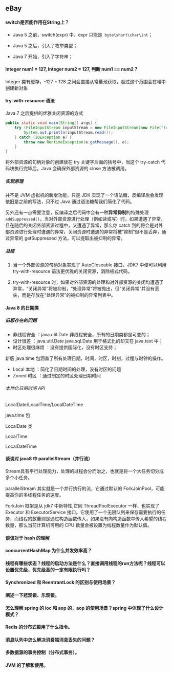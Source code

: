 ## eBay

#### switch是否能作用在String上？

* Java 5 之前，switch(expr) 中，expr 只能是` byte\short\char\int`；

* Java 5 之后，引入了枚举类型；

* Java 7 开始，引入了字符串；

#### Integer num1 = 127, Integer num2 = 127, 判断 num1 == num2？

Integer 类有缓存，-127 ~ 128 之间会直接从常量池获取，超过这个范围会在堆中创建新对象

#### try-with-resource 语法

Java 7 之后提供的优雅关闭资源的方式

```java
public static void main(String[] args) {
    try (FileInputStream inputStream = new FileInputStream(new File("test"))) {
        System.out.println(inputStream.read());
    } catch (IOException e) {
        throw new RuntimeException(e.getMessage(), e);
    }
}
```

将外部资源的句柄对象的创建放在 try 关键字后面的括号中，当这个 try-catch 代码块执行完毕后，Java 会确保外部资源的 close 方法被调用。

##### 实现原理

并不是 JVM 虚拟机的新增功能，只是 JDK 实现了一个语法糖，反编译后会发现依旧是之前的写法，只不过 Java 通过语法糖帮我们简化了代码。

另外还有一点需要注意，反编译之后代码中会有一种**异常抑制**的特殊处理 `addSuppressed()`，当对外部资源进行处理（例如读或写）时，如果遭遇了异常，且在随后的关闭外部资源过程中，又遭遇了异常，那么你 catch 到的将会是对外部资源进行处理时遭遇的异常，关闭资源时遭遇的异常将被“抑制”但不是丢弃，通过异常的 getSuppressed 方法，可以提取出被抑制的异常。

##### 总结

1. 当一个外部资源的句柄对象实现了 AutoCloseable 接口，JDK7 中便可以利用 try-with-resource 语法更优雅的关闭资源，消除板式代码。

2. try-with-resource 时，如果对外部资源的处理和对外部资源的关闭均遭遇了异常，“关闭异常”将被抑制，“处理异常”将被抛出，但“关闭异常”并没有丢失，而是存放在“处理异常”的被抑制的异常列表中。

#### Java 8 的日期类

##### 旧版存在的问题

* 非线程安全 ：java.util.Date 非线程安全，所有的日期类都是可变的；
* 设计很差 ：java.util.Date java.sql.Date 用于格式化的却又在 java.text 中；
* 时区处理很麻烦 ：没有提供国际化，没有时区支持；

新版 java.time 包涵盖了所有处理日期，时间，时区，时刻，过程与时钟的操作。

* Local 本地 ：简化了日期时间的处理，没有时区的问题
* Zoned 时区 ：通过制定的时区处理日期时间

###### 本地化日期时间 API 

LocalDate/LocalTime/LocalDateTime 

java.time 包

LocalDate 类

LocalTime

LocalDateTime

#### 谈谈对 java8 中 parallelStream（并行流）

Stream具有平行处理能力，处理的过程会分而治之，也就是将一个大任务切分成多个小任务。

parallelStream 其实就是一个并行执行的流，它通过默认的 ForkJoinPool，可能提高你的多线程任务的速度。

ForkJoin 框架是从 jdk7 中新特性,它同 ThreadPoolExecutor 一样，也实现了 Executor 和 ExecutorService 接口。它使用了一个无限队列来保存需要执行的任务，而线程的数量则是通过构造函数传入，如果没有向构造函数中传入希望的线程数量，那么当前计算机可用的 CPU 数量会被设置为线程数量作为默认值。

#### 谈谈对于 hash 的理解

#### concurrentHashMap 为什么并发效率高？

#### 线程有哪些状态？线程的启动方法是什么？直接调用线程的run方法呢？线程可以设置优先级，优先级高的一定有限执行吗？

#### Synchronized 和 ReentrantLock 的区别与使用场景？

#### 阐述一下悲观锁、乐观锁。

#### 怎么理解 spring  的 ioc 和 aop 的，aop 的使用场景？spring 中体现了什么设计模式？

#### Redis 的分布式锁用了什么指令。

#### 消息队列中怎么解决消费端消息丢失的问题？

#### 多数据源的事务控制（分布式事务）。

#### JVM 的了解和使用。

